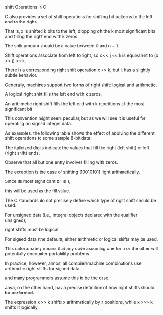 shift Operations in C

C also provides a set of shift operations for shifting bit patterns to the left and to the right. 

That is, x is shifted k bits to the left, 
dropping off the k most significant bits and filling the right end with k zeros. 

The shift amount should be a value between 0 and n − 1. 

Shift operations associate from left to right, so x << j << k is equivalent to (x << j) << k.

There is a corresponding right shift operation x >> k, 
but it has a slightly subtle behavior. 

Generally, machines support two forms of right shift: logical and arithmetic. 

A logical right shift fills the left end with k zeros, 

An arithmetic right shift fills the left end with k repetitions of the most significant bit

This convention might seem peculiar, 
but as we will see it is useful for operating on signed integer data.

As examples, the following table shows the effect of applying the different
shift operations to some sample 8-bit data:

The italicized digits indicate the values that fill the right (left shift) or left (right
shift) ends. 

Observe that all but one entry involves filling with zeros. 

The exception is the case of shifting [10010101] right arithmetically. 

Since its most significant bit is 1, 

this will be used as the fill value.

The C standards do not precisely define which type of right shift should be used. 

For unsigned data (i.e., integral objects declared with the qualifier unsigned), 

right shifts must be logical. 

For signed data (the default), 
either arithmetic or logical shifts may be used. 

This unfortunately means that any code assuming one form or the other will potentially encounter portability problems.

In practice, however, almost all compiler/machine combinations use arithmetic right shifts for signed data, 

and many programmers assume this to be the case.

Java, on the other hand, has a precise definition of how right shifts should be performed. 

The expression x >> k shifts x arithmetically by k positions, while x >>> k shifts it logically.